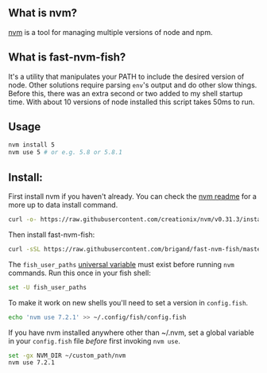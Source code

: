 ## What is nvm?

[nvm] is a tool for managing multiple versions of node and npm.

[nvm]: https://github.com/creationix/nvm/blob/master/README.markdown

## What is fast-nvm-fish?

It's a utility that manipulates your PATH to include the desired version of node. Other solutions require parsing `env`'s output and do other slow things. Before this, there was an extra second or two added to my shell startup time. With about 10 versions of node installed this script takes 50ms to run.

## Usage

```sh
nvm install 5
nvm use 5 # or e.g. 5.8 or 5.8.1
```

## Install:

First install nvm if you haven't already. You can check the [nvm readme] for a more up to data install command.

[nvm readme]: https://github.com/creationix/nvm/blob/master/README.md#install-script

```sh
curl -o- https://raw.githubusercontent.com/creationix/nvm/v0.31.3/install.sh | bash
```

Then install fast-nvm-fish:

```sh
curl -sSL https://raw.githubusercontent.com/brigand/fast-nvm-fish/master/nvm.fish > ~/.config/fish/functions/nvm.fish
```

The `fish_user_paths` [universal variable](https://fishshell.com/docs/current/tutorial.html#tut_universal) must exist before running `nvm` commands. Run this once in your fish shell:

```sh
set -U fish_user_paths
```

To make it work on new shells you'll need to set a version in `config.fish`.

```sh
echo 'nvm use 7.2.1' >> ~/.config/fish/config.fish
```

If you have nvm installed anywhere other than ~/.nvm, set a global
variable in your `config.fish` file *before* first invoking `nvm use`.

```sh
set -gx NVM_DIR ~/custom_path/nvm
nvm use 7.2.1
```
